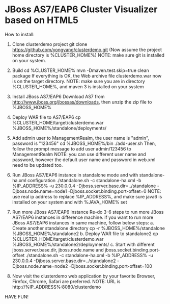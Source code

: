 JBoss AS7/EAP6 Cluster Visualizer based on HTML5
================================================

How to install:

1. Clone clusterdemo project
   git clone https://github.com/yongyang/clusterdemo.git
   (Now assume the project home directory is %CLUSTER_HOME%)
   NOTE: make sure git is installed on your system.

2. Build
   cd %CLUSTER_HOME%
   mvn -Dmaven.test.skip=true clean package
   If everything is OK, the Web archive file clusterdemo.war now is on the target directory.
   NOTE: make sure you are in directory %CLUSTER_HOME%, and maven 3 is installed on your system

3. Install JBoss AS7/EAP6
   Download AS7 from http://www.jboss.org/jbossas/downloads, then unzip the zip file to %JBOSS_HOME%

4. Deploy WAR file to AS7/EAP6
   cp %CLUSTER_HOME/target/clusterdemo.war %JBOSS_HOME%/standalone/deployments/

5. Add admin user to ManagementRealm, the user name is "admin", password is "123456"
   cd %JBOSS_HOME%/bin
   ./add-user.sh
   Then, follow the prompt message to add user admin/123456 to ManagementRealm
   NOTE: you can use different user name and password, however the default user name and password in web.xml need to be updated too.

6. Run JBoss AS7/EAP6 instance in standalone mode and with standalone-ha.xml configuration
   ./standalone.sh -c standalone-ha.xml -b %IP_ADDRESS% -u 230.0.0.4 -Djboss.server.base.dir=../standalone -Djboss.node.name=node1 -Djboss.socket.binding.port-offset=0
   NOTE: use real ip address to replace %IP_ADDRESS%, and make sure java6 is installed on your system and with %JAVA_HOME% set

7. Run more JBoss AS7/EAP6 instance
   Re-do 3-6 steps to run more JBoss AS7/EAP6 instances in difference machine.
   if you want to run more JBoss AS7/EAP6 instances in same machine, follow below steps:
   a. Create another standalone directory
      cp -r %JBOSS_HOME%/standalone %JBOSS_HOME%/standalone2
   b. Deploy WAR file to standalone2
      cp %CLUSTER_HOME/target/clusterdemo.war %JBOSS_HOME%/standalone2/deployments/
   c. Start with different jboss.server.base.dir, jboss.node.name and jboss.socket.binding.port-offset
      ./standalone.sh -c standalone-ha.xml -b %IP_ADDRESS% -u 230.0.0.4 -Djboss.server.base.dir=../standalone2 -Djboss.node.name=node2 -Djboss.socket.binding.port-offset=100

8. Now visit the clusterdemo web application by your favorite Browser, Firefox, Chrome, Safari are preferred.
   NOTE: URL is http://%IP_ADDRESS%:8080/clusterdemo

HAVE FUN!